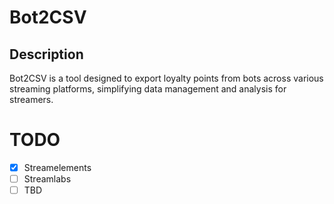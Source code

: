 # Bot2CSV

## Description
Bot2CSV is a tool designed to export loyalty points from bots across various streaming platforms, simplifying data management and analysis for streamers.


# TODO
- [x] Streamelements
- [ ] Streamlabs
- [ ] TBD
